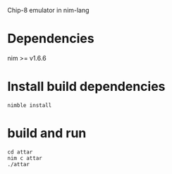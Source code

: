 Chip-8 emulator in nim-lang

# Dependencies
nim >= v1.6.6
# Install build dependencies
```
nimble install
```
# build and run
```
cd attar
nim c attar
./attar
```
